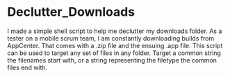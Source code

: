 # Declutter_Downloads
 I made a simple shell script to help me declutter my downloads folder. As a tester on a mobile scrum team, I am constantly downloading builds from AppCenter. That comes with a .zip file and the ensuing .app file. This script can be used to target any set of files in any folder. Target a common string the filenames start with, or a string representing the filetype the common files end with. 
